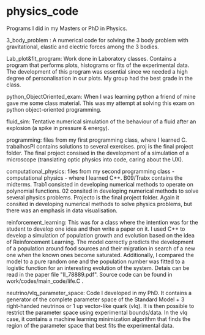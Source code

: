 # physics_code

Programs I did in my Masters or PhD in Physics.

3_body_problem : A numerical code for solving the 3 body problem with gravitational, elastic and electric forces among the 3 bodies.

Lab_plot&fit_program: Work done in Laboratory classes. Contains a program that performs plots, histograms or fits of the experimental data. The development of this program was essential since we needed a high degree of personalisation in our plots. My group had the best grade in the class.

python_ObjectOriented_exam: When I was learning python a friend of mine gave me some class material. This was my attempt at solving this exam on python object-oriented programming.

fluid_sim: Tentative numerical simulation of the behaviour of a fluid after an explosion (a spike in pressure & energy). 

programming: files from my first programming class, where I learned C. trabalhosPI contains solutions to several exercises. proj is the final project folder. The final project consised in the development of a simulation of a microscope (translating optic physics into code, caring about the UX).

computational_physics: files from my second programming class - computational physics - where I learned C++. B09/Trabx contains the midterms. Trab1 consisted in developing numerical methods to operate on polynomial functions. 02 consited in developing numerical methods to solve several physics problems. Projecto is the final project folder. Again it consited in developing numerical methods to solve physics problems, but there was an emphasis in data visualisation.

reinforcement_learning: This was for a class where the intention was for the student to develop one idea and then write a paper on it. I used C++ to develop a simulation of population growth and evolution based on the idea of Reinforcement Learning. The model correctly predicts the development of a population around food sources and their migration in search of a new one when the known ones become saturated. Additionally, I compared the model to a pure random one and the population number was fitted to a logistic function for an interesting evolution of the system. Detais can be read in the paper file "II_78889.pdf". Source code can be found in work/codes/main_code/life.C .

neutrino/vlq_parameter_space: Code I developed in my PhD. It contains a generator of the complete parameter space of the Standard Model + 3 right-handed neutrinos or 1 up vector-like quark (vlq). It is then possible to restrict the parameter space using experimental bounds/data. 
In the vlq case, it contains a machine learning minimization algorithm that finds the region of the parameter space that best fits the experimental data.
